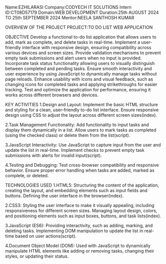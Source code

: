 Name:EZHILARASI
Company:CODYECH IT SOLUTIONS
Intern ID:CT08D57179
Domain:WEB DEVELOPMENT
Duration:25th AUGUST 2024 TO 25th SEPTEMBER 2024
Mentor:NEELA SANTHOSH KUMAR

OVERVIEW OF THE PROJECT
PROJECT:TO DO LIST WEB APPLICATION

OBJECTIVE
Develop a functional to-do list application that allows users to add, mark as complete, and delete tasks in real-time.
Implement a user-friendly interface with responsive design, ensuring compatibility across various devices and screen sizes.
Provide validation mechanisms to prevent empty task submissions and alert users when no input is provided.
Incorporate task status functionality allowing users to visually distinguish between completed and pending tasks.
Ensure smooth interactivity and user experience by using JavaScript to dynamically manage tasks without page reloads.
Enhance usability with icons and visual feedback, such as changing icons for completed tasks and applying strikethroughs for easier tracking.
Test and optimize the application for performance, ensuring it works across different browsers and devices.

KEY ACTIVITIES
1.Design and Layout:
    Implement the basic HTML structure and styling for a clean, user-friendly to-do list interface.
    Ensure responsive design using CSS to adjust the layout across different screen sizes​(index).

2.Task Management Functionality:
   Add functionality to input tasks and display them dynamically in a list.
   Allow users to mark tasks as completed (using the checked class) or delete them from the list​(script).

3.JavaScript Interactivity:
   Use JavaScript to capture input from the user and update the list in real-time.
   Implement checks to prevent empty task submissions with alerts for invalid input​(script).

4.Testing and Debugging:
   Test cross-browser compatibility and responsive behavior.
   Ensure proper error handling when tasks are added, marked as complete, or deleted.

TECHNOLOGIES USED
1.HTML5:
    Structuring the content of the application, creating the layout, and embedding elements such as input fields and buttons.
    Defining the user interface in the browser​(index).

2.CSS3:
    Styling the user interface to make it visually appealing, including responsiveness for different screen sizes.
    Managing layout design, colors, and positioning elements such as input boxes, buttons, and task lists​(index).

3.JavaScript (ES6):
   Providing interactivity, such as adding, marking, and deleting tasks.
   Implementing DOM manipulation to update the list in real-time based on user actions​(script).

4.Document Object Model (DOM):
   Used with JavaScript to dynamically manipulate HTML elements like adding or removing tasks, changing their styles, or updating their status.
